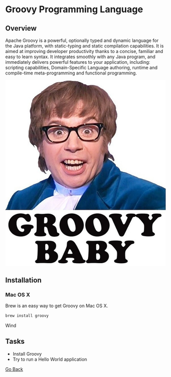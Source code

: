 # Groovy Programming Language
## Overview
Apache Groovy is a powerful, optionally typed and dynamic language for the Java platform, with static-typing and static compilation capabilities. It is aimed at improving developer productivity thanks to a concise, familiar and easy to learn syntax.
It integrates smoothly with any Java program, and immediately delivers powerful features to your application, including: scripting capabilities, Domain-Specific Language authoring, runtime and compile-time meta-programming and functional programming.

![Groovy Baby](./images/austin-powers.jpg)

## Installation

### Mac OS X
Brew is an easy way to get Groovy on Mac OS X.
```bash
brew install groovy
```
Wind

## Tasks
- Install Groovy
- Try to run a Hello World application

[Go Back](../)
